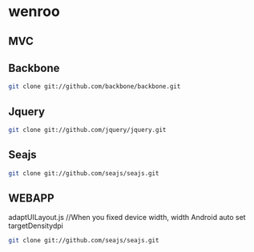 wenroo
======

MVC
--------

Backbone
--------
```bash
git clone git://github.com/backbone/backbone.git
```

Jquery
------
```bash
git clone git://github.com/jquery/jquery.git
```

Seajs
--------
```bash
git clone git://github.com/seajs/seajs.git
```

WEBAPP
--------
adaptUILayout.js
//When you fixed device width, width Android auto set targetDensitydpi

```bash
git clone git://github.com/seajs/seajs.git
```